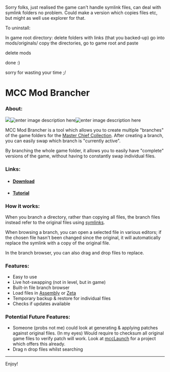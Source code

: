 Sorry folks, just realised the game can't handle symlink files, can deal with symlink folders no problem.
Could make a version which copies files etc, but might as well use explorer for that.


To uninstall:

In game root directory: delete folders with links (that you backed-up)
go into mods/originals/ copy the directories,
go to game root and paste

delete mods

done :)


sorry for wasting your time ;/









# MCC Mod Brancher
### About:

![](https://i.imgur.com/K7cRA0O.png)![enter image description here](https://i.imgur.com/CjpDql1.png)![enter image description here](https://i.imgur.com/iJAasiL.png)

MCC Mod Brancher is a tool which allows you to create multiple "branches" of the game folders for the [Master Chief Collection](https://store.steampowered.com/app/976730/Halo_The_Master_Chief_Collection/). After creating a branch, you can easily swap which branch is "currently active".

By branching the whole game folder, it allows you to easily have "complete"  versions of the game, without having to constantly swap individual files.

### Links:

- #### [Download](https://github.com/Endesha/MCC-Mod-Brancher/releases)
- #### [Tutorial](https://github.com/Endesha/MCC-Mod-Brancher/blob/master/Tutorial.md)

### How it works:
When you branch a directory, rather than copying all files, the branch files instead refer to the original files using [symlinks](https://en.wikipedia.org/wiki/Symbolic_link).

When browsing a branch, you can open a selected file in various editors; if the chosen file hasn't been changed since the original, it will automatically replace the symlink with a copy of the original file. 

In the branch browser, you can also drag and drop files to replace.

### Features:
  - Easy to use
  - Live hot-swapping (not in level, but in game)
  - Built-in file branch browser
  - Load files in [Assembly](https://github.com/XboxChaos/Assembly) or [Zeta](https://github.com/MarkOfBlam/zeta)
  - Temporary backup & restore for individual files
  - Checks if updates available


### Potential Future Features:
  - Someone (probs not me) could look at generating & applying patches against original files. (In my eyes) Would require to checksum all original game files to verify patch will work. Look at [mccLaunch](https://github.com/brushtool/mccLaunch) for a project which offers this already.
  - Drag n drop files whilst searching

---

Enjoy!
